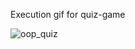 Execution gif for quiz-game

![oop_quiz](https://user-images.githubusercontent.com/47264501/112277359-afb16e00-8ca7-11eb-8fd3-04c7b9df7524.gif)
